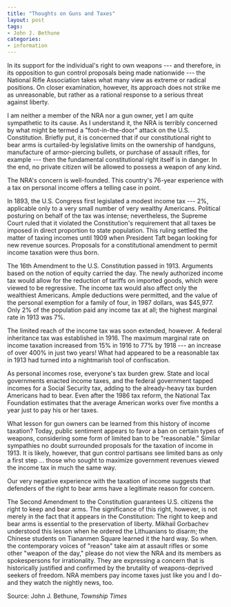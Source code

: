 ```yaml
---
title: "Thoughts on Guns and Taxes"
layout: post
tags:
- John J. Bethune
categories:
- information
---
```


In its support for the individual's right to own weapons --- and therefore, in its opposition to gun control proposals being made nationwide --- the National Rifle Association takes what many view as extreme or radical positions. On closer examination, however, its approach does not strike me as unreasonable, but rather as a rational response to a serious threat against liberty.

I am neither a member of the NRA nor a gun owner, yet I am quite sympathetic to its cause. As I understand it, the NRA is terribly concerned by what might be termed a "foot-in-the-door" attack on the U.S. Constitution. Briefly put, it is concerned that if our constitutional right to bear arms is curtailed-by legislative limits on the ownership of handguns, manufacture of armor-piercing bullets, or purchase of assault rifles, for example --- then the fundamental constitutional right itself is in danger. In the end, no private citizen will be allowed to possess a weapon of any kind.

The NRA's concern is well-founded. This country's 76-year experience with a tax on personal income offers a telling case in point.

In 1893, the U.S. Congress first legislated a modest income tax --- 2%, applicable only to a very small number of very wealthy Americans. Political posturing on behalf of the tax was intense; nevertheless, the Supreme Court ruled that it violated the Constitution's requirement that all taxes be imposed in direct proportion to state population. This ruling settled the matter of taxing incomes until 1909 when President Taft began looking for new revenue sources. Proposals for a constitutional amendment to permit income taxation were thus born.

The 16th Amendment to the U.S. Constitution passed in 1913. Arguments based on the notion of equity carried the day. The newly authorized income tax would allow for the reduction of tariffs on imported goods, which were viewed to be regressive. The income tax would also affect only the wealthiest Americans. Ample deductions were permitted, and the value of the personal exemption for a family of four, in 1987 dollars, was $45,977. Only 2% of the population paid any income tax at all; the highest marginal rate in 1913 was 7%.

The limited reach of the income tax was soon extended, however. A federal inheritance tax was established in 1916. The maximum marginal rate on income taxation increased from 15% in 1916 to 77% by 1918 --- an increase of over 400% in just two years! What had appeared to be a reasonable tax in 1913 had turned into a nightmarish tool of confiscation.

As personal incomes rose, everyone's tax burden grew. State and local governments enacted income taxes, and the federal government tapped incomes for a Social Security tax, adding to the already-heavy tax burden Americans had to bear. Even after the 1986 tax reform, the National Tax Foundation estimates that the average American works over five months a year just to pay his or her taxes.

What lesson for gun owners can be learned from this history of income taxation? Today, public sentiment appears to favor a ban on certain types of weapons, considering some form of limited ban to be "reasonable." Similar sympathies no doubt surrounded proposals for the taxation of income in 1913. It is likely, however, that gun control partisans see limited bans as only a first step ... those who sought to maximize government revenues viewed the income tax in much the same way.

Our very negative experience with the taxation of income suggests that defenders of the right to bear arms have a legitimate reason for concern.

The Second Amendment to the Constitution guarantees U.S. citizens the right to keep and bear arms. The significance of this right, however, is not merely in the fact that it appears in the Constitution: The right to keep and bear arms is essential to the preservation of liberty. Mikhail Gorbachev understood this lesson when he ordered the Lithuanians to disarm; the Chinese students on Tiananmen Square learned it the hard way. So when. the contemporary voices of "reason" take aim at assault rifles or some other "weapon of the day," please do not view the NRA and its members as spokespersons for irrationality. They are expressing a concern that is historically justified and confirmed by the brutality of weapons-deprived seekers of freedom. NRA members pay income taxes just like you and I do-and they watch the nightly news, too.

Source: John J. Bethune, *Township Times*
